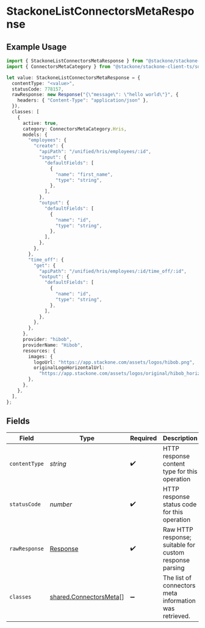 # StackoneListConnectorsMetaResponse

## Example Usage

```typescript
import { StackoneListConnectorsMetaResponse } from "@stackone/stackone-client-ts/sdk/models/operations";
import { ConnectorsMetaCategory } from "@stackone/stackone-client-ts/sdk/models/shared";

let value: StackoneListConnectorsMetaResponse = {
  contentType: "<value>",
  statusCode: 778157,
  rawResponse: new Response("{\"message\": \"hello world\"}", {
    headers: { "Content-Type": "application/json" },
  }),
  classes: [
    {
      active: true,
      category: ConnectorsMetaCategory.Hris,
      models: {
        "employees": {
          "create": {
            "apiPath": "/unified/hris/employees/:id",
            "input": {
              "defaultFields": [
                {
                  "name": "first_name",
                  "type": "string",
                },
              ],
            },
            "output": {
              "defaultFields": [
                {
                  "name": "id",
                  "type": "string",
                },
              ],
            },
          },
        },
        "time_off": {
          "get": {
            "apiPath": "/unified/hris/employees/:id/time_off/:id",
            "output": {
              "defaultFields": [
                {
                  "name": "id",
                  "type": "string",
                },
              ],
            },
          },
        },
      },
      provider: "hibob",
      providerName: "Hibob",
      resources: {
        images: {
          logoUrl: "https://app.stackone.com/assets/logos/hibob.png",
          originalLogoHorizontalUrl:
            "https://app.stackone.com/assets/logos/original/hibob_horizontal.png",
        },
      },
    },
  ],
};
```

## Fields

| Field                                                                   | Type                                                                    | Required                                                                | Description                                                             |
| ----------------------------------------------------------------------- | ----------------------------------------------------------------------- | ----------------------------------------------------------------------- | ----------------------------------------------------------------------- |
| `contentType`                                                           | *string*                                                                | :heavy_check_mark:                                                      | HTTP response content type for this operation                           |
| `statusCode`                                                            | *number*                                                                | :heavy_check_mark:                                                      | HTTP response status code for this operation                            |
| `rawResponse`                                                           | [Response](https://developer.mozilla.org/en-US/docs/Web/API/Response)   | :heavy_check_mark:                                                      | Raw HTTP response; suitable for custom response parsing                 |
| `classes`                                                               | [shared.ConnectorsMeta](../../../sdk/models/shared/connectorsmeta.md)[] | :heavy_minus_sign:                                                      | The list of connectors meta information was retrieved.                  |